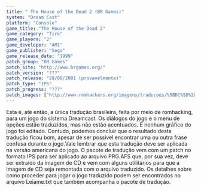 ```yaml
---
title: " The House of the Dead 2 (BR Games)"
system: "Dream Cast"
platform: "Console"
game_title: "The House of the Dead 2"
game_category: "Tiro"
game_players: "2"
game_developer: "AM1"
game_publisher: "Sega"
game_release_date: "1999"
patch_group: "BR Games"
patch_site: "http://www.brgames.org/"
patch_version: "???"
patch_release: "28/08/2001 (provavelmente)"
patch_type: "IPS"
patch_progress: "???"
patch_images: ["http://www.romhackers.org/imagens/traducoes/%5BDC%5D%20The%20House%20of%20the%20Dead%20-%20BR%20Games%20-%2001.jpg","http://www.romhackers.org/imagens/traducoes/%5BDC%5D%20The%20House%20of%20the%20Dead%20-%20BR%20Games%20-%2002.jpg","http://www.romhackers.org/imagens/traducoes/%5BDC%5D%20The%20House%20of%20the%20Dead%20-%20BR%20Games%20-%2003.jpg"]
---
```

Esta é, até então, a única tradução brasileira, feita por meio de romhacking, para um jogo do sistema Dreamcast. Os diálogos do jogo e o menu de opções estão traduzidos, mas não estão acentuados. E nenhum gráfico do jogo foi editado. Contudo, podemos concluir que o resultado desta tradução ficou bom, apesar de ser possível encontrar uma ou outra frase confusa durante o jogo.Vale lembrar que esta tradução deve ser aplicada na versão americana do jogo. O pacote de tradução vem com um patch no formato IPS para ser aplicado ao arquivo PRG.AFS que, por sua vez, deve ser extraído da imagem de CD e vem com alguns utilitários para que a imagem de CD seja remontada com o arquivo traduzido. Os detalhes sobre como proceder para jogar o jogo traduzido podem ser encontrados no arquivo Leiame.txt que também acompanha o pacote de tradução.